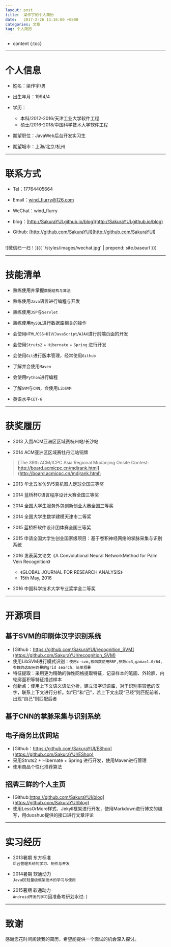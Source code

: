 ```yaml
---
layout: post
title:  梁作宇的个人简历
date:   2017-2-26 13:16:00 +0800
categories: 文章
tag: 个人简历
---
```


* content
{:toc}


---
# 个人信息

- 姓名：梁作宇/男
 
- 出生年月：1994/4 
 
- 学历：
	- 本科/2012-2016/天津工业大学软件工程
	- 硕士/2016-2018/中国科学技术大学软件工程
 
- 期望职位：JavaWeb后台开发实习生
 
- 期望城市：上海/北京/杭州

---
# 联系方式

- Tel：17764405664 

- Email：wind_flurry@126.com 

- WeChat：wind_flurry 

- blog：[http://SakuraYUI.github.io/blog](http://SakuraYUI.github.io/blog)

- Github: [http://github.com/SakuraYUI](http://github.com/SakuraYUI)

<br>
![微信扫一扫！]({{ '/styles/images/wechat.jpg' | prepend: site.baseurl }})


---
# 技能清单

- 熟练使用并掌握`数据结构与算法`

- 熟练使用`Java`语言进行编程与开发

- 熟练使用`JSP`与`Servlet`

- 熟练使用`MySQL`进行数据库相关的操作

- 会使用`HTML`/`CSS+DIV`/`JavaScript`/`AJAX`进行前端页面的开发

- 会使用`Struts2` + `Hibernate` + `Spring` 进行开发

- 会使用`Git`进行版本管理，经常使用`Github`

- 了解并会使用`Maven`

- 会使用`Python`进行编程

- 了解`SVM`与`CNN`，会使用`LibSVM`

- 英语水平`CET-6`

---
# 获奖履历

- 2013 入围ACM亚洲区区域赛杭州站/长沙站

- 2014 ACM亚洲区区域赛牡丹江站铜牌
> [The 39th ACM/ICPC Asia Regional Mudanjing Onsite Contest:<br>http://board.acmicpc.cn/mdjrank.html](http://board.acmicpc.cn/mdjrank.html)

- 2013 华北五省仿5V5真机器人足球全国三等奖

- 2014 蓝桥杯C语言程序设计大赛全国三等奖

- 2014 全国大学生服务外包创新创业大赛全国三等奖

- 2014 全国大学生数学建模天津市二等奖

- 2015 蓝桥杯软件设计团体赛全国三等奖

- 2015 申请全国大学生创业国家级项目：基于卷积神经网络的掌脉采集与识别系统
- 2016 发表英文论文《A Convolutional Neural NetworkMethod for Palm Vein Recognition》
	- 《GLOBAL JOURNAL FOR RESEARCH ANALYSIS》
	- 15th May, 2016
    
- 2016 中国科学技术大学专业奖学金二等奖

---
# 开源项目
## 基于SVM的印刷体汉字识别系统
- [Github：https://github.com/SakuraYUI/recognition_SVM](https://github.com/SakuraYUI/recognition_SVM)
- 使用LibSVM进行模式识别：```使用c-svm,核函数使用RBF,参数c=3,gama=1.0/64,参数的选取用的暴的grid search，简单粗暴```
- 特征提取：采用更为精确的弹性网格提取特征，记录样本的笔画、外轮廓、内轮廓面积等特征描述样本
- 创新点：使用上下文语义语法分析，建立汉字词语库，对于识别率较低的汉字，联系上下文进行分析。如“已”和“己”，若上下文出现“已经”则匹配前者，出现“自己”则匹配后者

## 基于CNN的掌脉采集与识别系统

## 电子商务比优网站
- [Github：https://github.com/SakuraYUI/EShop](https://github.com/SakuraYUI/EShop)
- 采用Struts2 + Hibernate + Spring 进行开发，使用Maven进行管理
- 使用商品个性化推荐算法

## 招牌三鲜的个人主页
- [Github:https://github.com/SakuraYUI/blog](https://github.com/SakuraYUI/blog)
- 使用LessOrMore样式、Jekyll框架进行开发，使用Markdown进行博文的编写，用duoshuo提供的接口进行文章评论

---
# 实习经历
- 2013暑期 东方标准<br>
`后台管理系统的学习、制作与开发`

- 2014暑期 软通动力<br>
`JavaEE轻量级框架技术的学习与使用`

- 2015暑期 软通动力<br>
`Android开发的学习`因准备考研划水过: )

---
# 致谢
感谢您花时间阅读我的简历，希望能提供一个面试的机会深入探讨。

